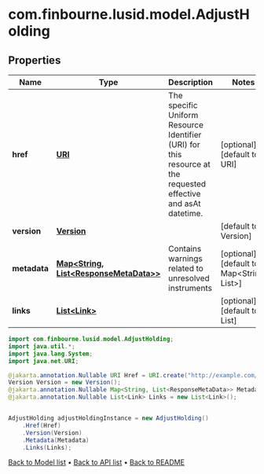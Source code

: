 # com.finbourne.lusid.model.AdjustHolding

## Properties

Name | Type | Description | Notes
------------ | ------------- | ------------- | -------------
**href** | [**URI**](URI.md) | The specific Uniform Resource Identifier (URI) for this resource at the requested effective and asAt datetime. | [optional] [default to URI]
**version** | [**Version**](Version.md) |  | [default to Version]
**metadata** | [**Map&lt;String, List&lt;ResponseMetaData&gt;&gt;**](List.md) | Contains warnings related to unresolved instruments | [optional] [default to Map<String, List<ResponseMetaData>>]
**links** | [**List&lt;Link&gt;**](Link.md) |  | [optional] [default to List<Link>]

```java
import com.finbourne.lusid.model.AdjustHolding;
import java.util.*;
import java.lang.System;
import java.net.URI;

@jakarta.annotation.Nullable URI Href = URI.create("http://example.com/Href");
Version Version = new Version();
@jakarta.annotation.Nullable Map<String, List<ResponseMetaData>> Metadata = new Map<String, List<ResponseMetaData>>();
@jakarta.annotation.Nullable List<Link> Links = new List<Link>();


AdjustHolding adjustHoldingInstance = new AdjustHolding()
    .Href(Href)
    .Version(Version)
    .Metadata(Metadata)
    .Links(Links);
```


[Back to Model list](../README.md#documentation-for-models) &#8226; [Back to API list](../README.md#documentation-for-api-endpoints) &#8226; [Back to README](../README.md)
